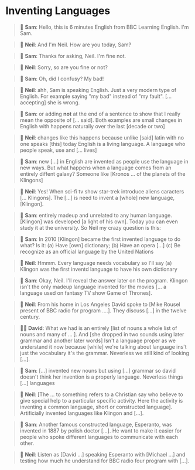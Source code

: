 
# Inventing Languages

> :woman: **Sam**: Hello, this is 6 minutes English from BBC Learning English.
I'm Sam.

> :man: **Neil**: And I'm Neil. 
How are you today, Sam?

> :woman: **Sam**: Thanks for asking, Neil. 
I'm fine not. 

> :man: **Neil**: Sorry, so are you fine or not?

> :woman: **Sam**: Oh, did I confusy? My bad!

> :man: **Neil**: ahh, Sam is speaking English. 
Just a very modern type of English. 
For example saying "my bad" instead of "my fault".
[... accepting] she is wrong.

> :woman: **Sam**: or adding __not__ at the end of a sentence to show that 
I really mean the opposite of [... said].
Both examples are small changes in English with happens naturally over the last [decade or two]

> :man: **Neil**: changes like this happens because unlike [said] latin with no one speaks [this] today
English is a living language.
 A language who people speak, use and [... lives]

> :woman: **Sam**: new [...] in English are invented as people use the language in new ways.
But what happens when a language comes from an entirely diffent galaxy?
Someone like [Kronos ... of the planets of the Klingons]

> :man: **Neil**: Yes! When sci-fi tv show star-trek introduce aliens caracters [... Klingons].
The [...] is need to invent a [whole] new language, [Klingon].

> :woman: **Sam**: entirely madeup and unrelated to any human language.
[Klingon] was developed [a light of his own]. 
Today you can even study it at the university. 
So Neil my crazy question is this:

> :woman: **Sam**: In 2010 [Klingon] became the first invented language to do what? Is it:
(a) Have [own] dictionary; 
(b) Have an opera [...]
(c) Be recognize as an official language by the United Nations

> :man: **Neil**: Hmmm. Every language needs vocabulary so I'll say (a) Klingon was the first inventd language to have his own dictionary

> :woman: **Sam**: Okay, Neil. I'll reveal the answer later on the program. Klingon isn't the only madeup language invented for the movies [... a language used on fantasy TV show Game of Thrones].

> :man: **Neil**: From his home in Los Angeles David spoke to [Mike Rousel present of BBC radio for program ....]. They discuss [...] in the twelve century.

> 👷‍♂️ **David**: What we had is an entirely [list of nouns a whole list of nouns and many of ... ]. And [she dropped in two sounds using later grammar and another later words] Isn't a language proper as we understand it now because [while] we're talking about language ins't just the vocabulary it's the grammar. Neverless we still kind of looking [...].

> :woman: **Sam**: [...] invented new nouns but using [...] grammar so david doesn't think her invention is a properly language.
Neverless things [...] languages

> :man: **Neil**: [The ... to something refers to a Christian say who believe to give special help to a particular specific activity.
Here the activity is inventing a common language, short or constructed language].
Artificially invented languages like Klingon and [...].

> :woman: **Sam**: Another famous constructed language, Esperanto, was invented in 1887 by polish doctor [...].
He want to make it easier for people who spoke different languages to communicate with each other.

> :man: **Neil**: Listen as [David ...] speaking Esperanto with [Michael ...] and testing how much he understand for BBC radio four program with [...].
